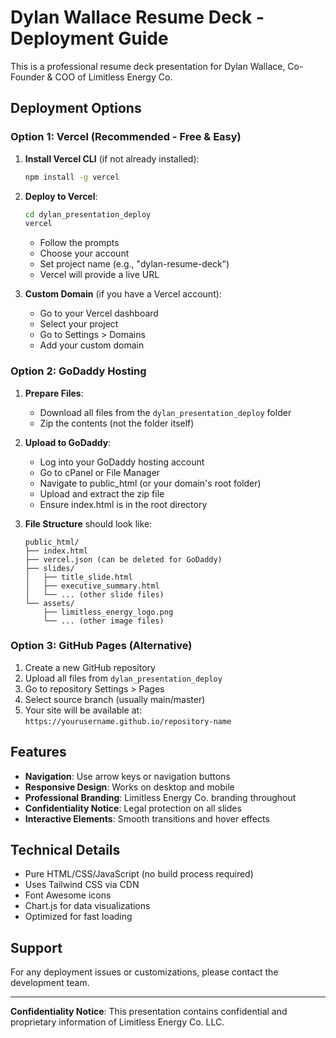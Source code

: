 # Dylan Wallace Resume Deck - Deployment Guide

This is a professional resume deck presentation for Dylan Wallace, Co-Founder & COO of Limitless Energy Co.

## Deployment Options

### Option 1: Vercel (Recommended - Free & Easy)

1. **Install Vercel CLI** (if not already installed):
   ```bash
   npm install -g vercel
   ```

2. **Deploy to Vercel**:
   ```bash
   cd dylan_presentation_deploy
   vercel
   ```
   - Follow the prompts
   - Choose your account
   - Set project name (e.g., "dylan-resume-deck")
   - Vercel will provide a live URL

3. **Custom Domain** (if you have a Vercel account):
   - Go to your Vercel dashboard
   - Select your project
   - Go to Settings > Domains
   - Add your custom domain

### Option 2: GoDaddy Hosting

1. **Prepare Files**:
   - Download all files from the `dylan_presentation_deploy` folder
   - Zip the contents (not the folder itself)

2. **Upload to GoDaddy**:
   - Log into your GoDaddy hosting account
   - Go to cPanel or File Manager
   - Navigate to public_html (or your domain's root folder)
   - Upload and extract the zip file
   - Ensure index.html is in the root directory

3. **File Structure** should look like:
   ```
   public_html/
   ├── index.html
   ├── vercel.json (can be deleted for GoDaddy)
   ├── slides/
   │   ├── title_slide.html
   │   ├── executive_summary.html
   │   └── ... (other slide files)
   └── assets/
       ├── limitless_energy_logo.png
       └── ... (other image files)
   ```

### Option 3: GitHub Pages (Alternative)

1. Create a new GitHub repository
2. Upload all files from `dylan_presentation_deploy`
3. Go to repository Settings > Pages
4. Select source branch (usually main/master)
5. Your site will be available at: `https://yourusername.github.io/repository-name`

## Features

- **Navigation**: Use arrow keys or navigation buttons
- **Responsive Design**: Works on desktop and mobile
- **Professional Branding**: Limitless Energy Co. branding throughout
- **Confidentiality Notice**: Legal protection on all slides
- **Interactive Elements**: Smooth transitions and hover effects

## Technical Details

- Pure HTML/CSS/JavaScript (no build process required)
- Uses Tailwind CSS via CDN
- Font Awesome icons
- Chart.js for data visualizations
- Optimized for fast loading

## Support

For any deployment issues or customizations, please contact the development team.

---

**Confidentiality Notice**: This presentation contains confidential and proprietary information of Limitless Energy Co. LLC.

